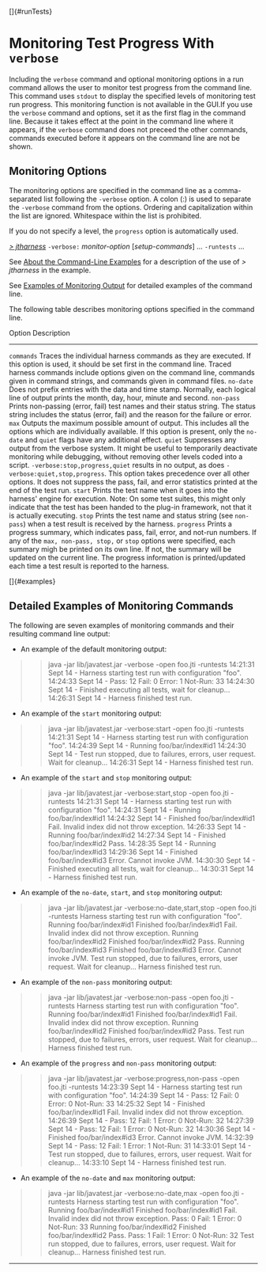
[]{#runTests}

# Monitoring Test Progress With `verbose`

Including the `verbose` command and optional monitoring options in a run command allows the user to
monitor test progress from the command line. This command uses `stdout` to display the specified
levels of monitoring test run progress. This monitoring function is not available in the GUI.If you
use the `verbose` command and options, set it as the first flag in the command line. Because it
takes effect at the point in the command line where it appears, if the `verbose` command does not
preceed the other commands, commands executed before it appears on the command line are not be
shown.

## Monitoring Options

The monitoring options are specified in the command line as a comma-separated list following the
`-verbose` option. A colon (:) is used to separate the `-verbose` command from the options. Ordering
and capitalization within the list are ignored. Whitespace within the list is prohibited.

If you do not specify a level, the `progress` option is automatically used.

[*\> jtharness*](aboutExamples.html) `-verbose:` *monitor-option* \[*setup-commands*\] \...
`-runtests` \...

See [About the Command-Line Examples](aboutExamples.html) for a description of the use of *\>
jtharness* in the example.

See [Examples of Monitoring Output](#examples) for detailed examples of the command line.

The following table describes monitoring options specified in the command line.

  Option       Description
  ------------ ----------------------------------------------------------------------------------------------------------------------------------------------------------------------------------------------------------------------------------------------------------------------------------------------------------------------------------------------------------------------------------------------------------------------------
  `commands`   Traces the individual harness commands as they are executed. If this option is used, it should be set first in the command line. Traced harness commands include options given on the command line, commands given in command strings, and commands given in command files.
  `no-date`    Does not prefix entries with the data and time stamp. Normally, each logical line of output prints the month, day, hour, minute and second.
  `non-pass`   Prints non-passing (error, fail) test names and their status string. The status string includes the status (error, fail) and the reason for the failure or error.
  `max`        Outputs the maximum possible amount of output. This includes all the options which are individually available. If this option is present, only the `no-date` and `quiet` flags have any additional effect.
  `quiet`      Suppresses any output from the verbose system. It might be useful to temporarily deactivate monitoring while debugging, without removing other levels coded into a script. `-verbose:stop,progress,quiet` results in no output, as does `-verbose:quiet,stop,progress`. This option takes precedence over all other options. It does not suppress the pass, fail, and error statistics printed at the end of the test run.
  `start`      Prints the test name when it goes into the harness\' engine for execution. Note: On some test suites, this might only indicate that the test has been handed to the plug-in framework, not that it is actually executing.
  `stop`       Prints the test name and status string (see `non-pass`) when a test result is received by the harness.
  `progress`   Prints a progress summary, which indicates pass, fail, error, and not-run numbers. If any of the `max, non-pass, stop,` or `stop` options were specified, each summary migh be printed on its own line. If not, the summary will be updated on the current line. The progress information is printed/updated each time a test result is reported to the harness.

[]{#examples}

## Detailed Examples of Monitoring Commands

The following are seven examples of monitoring commands and their resulting command line output:

-   An example of the default monitoring output:

> > java -jar lib/javatest.jar -verbose -open foo.jti -runtests
>       14:21:31 Sept 14 - Harness starting test run with configuration "foo".
>       14:24:33 Sept 14 - Pass: 12  Fail: 0  Error: 1  Not-Run: 33
>       14:24:30 Sept 14 - Finished executing all tests, wait for cleanup...
>       14:26:31 Sept 14 - Harness finished test run.
>         

-   An example of the `start` monitoring output:

> > java -jar lib/javatest.jar -verbose:start -open foo.jti -runtests
>       14:21:31 Sept 14 - Harness starting test run with configuration "foo".
>       14:24:39 Sept 14 - Running foo/bar/index#id1
>       14:24:30 Sept 14 - Test run stopped, due to failures, errors, user request. Wait for cleanup...
>       14:26:31 Sept 14 - Harness finished test run.
>         

-   An example of the `start` and `stop` monitoring output:

> > java -jar lib/javatest.jar -verbose:start,stop -open foo.jti -runtests
>       14:21:31 Sept 14 - Harness starting test run with configuration "foo".
>       14:24:31 Sept 14 - Running foo/bar/index#id1
>       14:24:32 Sept 14 - Finished foo/bar/index#id1 Fail.  Invalid index did not throw exception.
>       14:26:33 Sept 14 - Running foo/bar/index#id2
>       14:27:34 Sept 14 - Finished foo/bar/index#id2 Pass.
>       14:28:35 Sept 14 - Running foo/bar/index#id3
>       14:29:36 Sept 14 - Finished foo/bar/index#id3 Error.  Cannot invoke JVM.
>       14:30:30 Sept 14 - Finished executing all tests, wait for cleanup...
>       14:30:31 Sept 14 - Harness finished test run.
>         

-   An example of the `no-date`, `start`, and `stop` monitoring output:

> > java -jar lib/javatest.jar -verbose:no-date,start,stop -open foo.jti -runtests
>       Harness starting test run with configuration "foo".
>       Running foo/bar/index#id1
>       Finished foo/bar/index#id1 Fail.  Invalid index did not throw exception.
>       Running foo/bar/index#id2
>       Finished foo/bar/index#id2 Pass.
>       Running foo/bar/index#id3
>       Finished foo/bar/index#id3 Error.  Cannot invoke JVM.
>       Test run stopped, due to failures, errors, user request. Wait for cleanup...
>       Harness finished test run.
>         

-   An example of the `non-pass` monitoring output:

> > java -jar lib/javatest.jar -verbose:non-pass -open foo.jti -runtests
>       Harness starting test run with configuration "foo".
>       Running foo/bar/index#id1
>       Finished foo/bar/index#id1 Fail.  Invalid index did not throw exception.
>       Running foo/bar/index#id2
>       Finished foo/bar/index#id2 Pass.
>       Test run stopped, due to failures, errors, user request. Wait for cleanup...
>       Harness finished test run.
>         

-   An example of the `progress` and `non-pass` monitoring output:

> > java -jar lib/javatest.jar -verbose:progress,non-pass -open foo.jti -runtests
>       14:23:39 Sept 14 - Harness starting test run with configuration "foo".
>       14:24:39 Sept 14 - Pass: 12  Fail: 0  Error: 0  Not-Run: 33
>       14:25:32 Sept 14 - Finished foo/bar/index#id1 Fail.  Invalid index did not throw exception.
>       14:26:39 Sept 14 - Pass: 12  Fail: 1  Error: 0  Not-Run: 32
>       14:27:39 Sept 14 - Pass: 12  Fail: 1  Error: 0  Not-Run: 32
>       14:30:36 Sept 14 - Finished foo/bar/index#id3 Error.  Cannot invoke JVM.
>       14:32:39 Sept 14 - Pass: 12  Fail: 1  Error: 1  Not-Run: 31
>       14:33:01 Sept 14 - Test run stopped, due to failures, errors, user request. Wait for cleanup...
>       14:33:10 Sept 14 - Harness finished test run.
>         

-   An example of the `no-date` and `max` monitoring output:

> > java -jar lib/javatest.jar -verbose:no-date,max -open foo.jti -runtests
>       Harness starting test run with configuration "foo".
>       Running foo/bar/index#id1
>       Finished foo/bar/index#id1 Fail.  Invalid index did not throw exception.
>       Pass: 0  Fail: 1  Error: 0  Not-Run: 33
>       Running foo/bar/index#id2
>       Finished foo/bar/index#id2 Pass.
>       Pass: 1  Fail: 1  Error: 0  Not-Run: 32
>       Test run stopped, due to failures, errors, user request. Wait for cleanup...
>       Harness finished test run.
>         

----------------------------------------------------------------------------------------------------



